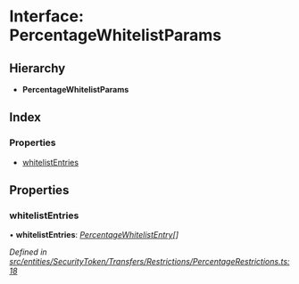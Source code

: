 # Interface: PercentageWhitelistParams

## Hierarchy

- **PercentageWhitelistParams**

## Index

### Properties

- [whitelistEntries](_entities_securitytoken_transfers_restrictions_percentagerestrictions_.percentagewhitelistparams.md#whitelistentries)

## Properties

### whitelistEntries

• **whitelistEntries**: _[PercentageWhitelistEntry](_types_index_.percentagewhitelistentry.md)[]_

_Defined in [src/entities/SecurityToken/Transfers/Restrictions/PercentageRestrictions.ts:18](https://github.com/PolymathNetwork/polymath-sdk/blob/660aba8/src/entities/SecurityToken/Transfers/Restrictions/PercentageRestrictions.ts#L18)_
